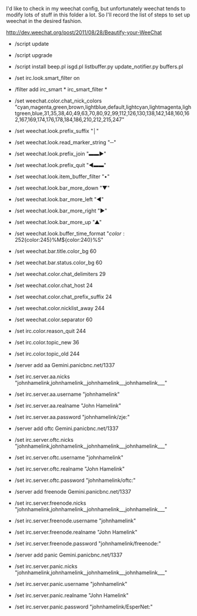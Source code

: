 I'd like to check in my weechat config, but unfortunately weechat tends to modify lots of stuff in this folder
a lot. So I'll record the list of steps to set up weechat in the desired fashion.

http://dev.weechat.org/post/2011/08/28/Beautify-your-WeeChat

* /script update
* /script upgrade
* /script install beep.pl isgd.pl listbuffer.py update_notifier.py buffers.pl
* /set irc.look.smart_filter on
* /filter add irc_smart * irc_smart_filter *
* /set weechat.color.chat_nick_colors "cyan,magenta,green,brown,lightblue,default,lightcyan,lightmagenta,lightgreen,blue,31,35,38,40,49,63,70,80,92,99,112,126,130,138,142,148,160,162,167,169,174,176,178,184,186,210,212,215,247"
* /set weechat.look.prefix_suffix "│"
* /set weechat.look.read_marker_string "─"
* /set weechat.look.prefix_join "▬▬▶"
* /set weechat.look.prefix_quit "◀▬▬"
* /set weechat.look.item_buffer_filter "•"
* /set weechat.look.bar_more_down "▼"
* /set weechat.look.bar_more_left "◀"
* /set weechat.look.bar_more_right "▶"
* /set weechat.look.bar_more_up "▲"
* /set weechat.look.buffer_time_format "${color:252}%H${color:245}%M${color:240}%S"
* /set weechat.bar.title.color_bg 60
* /set weechat.bar.status.color_bg 60
* /set weechat.color.chat_delimiters 29
* /set weechat.color.chat_host 24
* /set weechat.color.chat_prefix_suffix 24
* /set weechat.color.nicklist_away 244
* /set weechat.color.separator 60
* /set irc.color.reason_quit  244
* /set irc.color.topic_new  36
* /set irc.color.topic_old 244



* /server add aa Gemini.panicbnc.net/1337
* /set irc.server.aa.nicks "johnhamelink,johnhamelink_,johnhamelink__,johnhamelink___"
* /set irc.server.aa.username "johnhamelink"
* /set irc.server.aa.realname "John Hamelink"
* /set irc.server.aa.password "johnhamelink/zje:<password>"

* /server add oftc Gemini.panicbnc.net/1337
* /set irc.server.oftc.nicks "johnhamelink,johnhamelink_,johnhamelink__,johnhamelink___"
* /set irc.server.oftc.username "johnhamelink"
* /set irc.server.oftc.realname "John Hamelink"
* /set irc.server.oftc.password "johnhamelink/oftc:<password>"

* /server add freenode Gemini.panicbnc.net/1337
* /set irc.server.freenode.nicks "johnhamelink,johnhamelink_,johnhamelink__,johnhamelink___"
* /set irc.server.freenode.username "johnhamelink"
* /set irc.server.freenode.realname "John Hamelink"
* /set irc.server.freenode.password "johnhamelink/freenode:<password>"

* /server add panic Gemini.panicbnc.net/1337
* /set irc.server.panic.nicks "johnhamelink,johnhamelink_,johnhamelink__,johnhamelink___"
* /set irc.server.panic.username "johnhamelink"
* /set irc.server.panic.realname "John Hamelink"
* /set irc.server.panic.password "johnhamelink/EsperNet:<password>"
